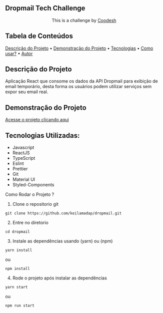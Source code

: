  ## Dropmail Tech Challenge
<div style="text-align: center;">


   This is a challenge by <a rel="nofollow noreferrer noopener" href="https://coodesh.com/" target="_blank">Coodesh</a>
</div>

## Tabela de Conteúdos

<p align="left">
 <a href="#descricao">Descrição do Projeto</a> •
 <a href="#demonstracao">Demonstração do Projeto</a> • 
 <a href="#tecnologias">Tecnologias</a> • 
 <a href="#comousar">Como usar?</a> • 
 <a href="#autor">Autor</a>
</p>

## Descrição do Projeto <span id="descricao" />

<p >Aplicação React que consome os dados da API Dropmail para exibição de email temporário, desta forma os usuários podem utilizar serviços sem expor seu email real. 
</p>

## Demonstração do Projeto

<a id="demonstracao" rel="nofollow noreferrer noopener" href="https://dropmail-nu.vercel.app/"  target="_blank"> Acesse o projeto clicando aqui </a>

## Tecnologias Utilizadas:

- <span id="tecnologias">Javascript</span>
- ReactJS
- TypeScript
- Eslint
- Prettier
- Git
- Material UI
- Styled-Components

<p id="comousar">Como Rodar o Projeto ?</p>

1. Clone o repositorio git

```shell
git clone https://github.com/keilamadap/dropmail.git
```

2. Entre no diretorio

```shell
cd dropmail
```

3. Instale as dependências usando (yarn) ou (npm)

```shell
yarn install
```

ou

```shell
npm install
```

4. Rode o projeto após instalar as dependências

```shell
yarn start
```

ou

```shell
npm run start
```
